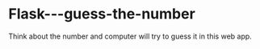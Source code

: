 # Flask---guess-the-number
Think about the number and computer will try to guess it in this web app.
